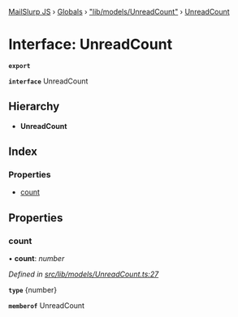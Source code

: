 [MailSlurp JS](../README.md) › [Globals](../globals.md) › ["lib/models/UnreadCount"](../modules/_lib_models_unreadcount_.md) › [UnreadCount](_lib_models_unreadcount_.unreadcount.md)

# Interface: UnreadCount

**`export`** 

**`interface`** UnreadCount

## Hierarchy

* **UnreadCount**

## Index

### Properties

* [count](_lib_models_unreadcount_.unreadcount.md#count)

## Properties

###  count

• **count**: *number*

*Defined in [src/lib/models/UnreadCount.ts:27](https://github.com/mailslurp/mailslurp-client-ts-js/blob/fc9510a/src/lib/models/UnreadCount.ts#L27)*

**`type`** {number}

**`memberof`** UnreadCount
